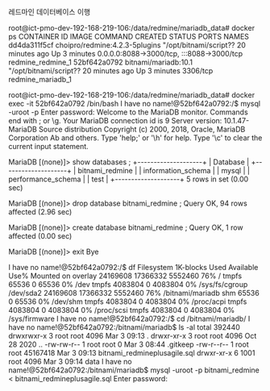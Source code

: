 
레드마인 데이터베이스 이행

root@ict-pmo-dev-192-168-219-106:/data/redmine/mariadb_data# docker ps
CONTAINER ID   IMAGE                            COMMAND                  CREATED          STATUS         PORTS                                       NAMES
dd4da311f5cf   choipro/redmine:4.2.3-5plugins   "/opt/bitnami/script??   20 minutes ago   Up 3 minutes   0.0.0.0:8088->3000/tcp, :::8088->3000/tcp   redmine_redmine_1
52bf642a0792   bitnami/mariadb:10.1             "/opt/bitnami/script??   20 minutes ago   Up 3 minutes   3306/tcp                                    redmine_mariadb_1

root@ict-pmo-dev-192-168-219-106:/data/redmine/mariadb_data# docker exec -it 52bf642a0792 /bin/bash
I have no name!@52bf642a0792:/$ mysql -uroot -p
Enter password: 
Welcome to the MariaDB monitor.  Commands end with ; or \g.
Your MariaDB connection id is 9
Server version: 10.1.47-MariaDB Source distribution
Copyright (c) 2000, 2018, Oracle, MariaDB Corporation Ab and others.
Type 'help;' or '\h' for help. Type '\c' to clear the current input statement.

MariaDB [(none)]> show databases ;
+--------------------+
| Database           |
+--------------------+
| bitnami_redmine    |
| information_schema |
| mysql              |
| performance_schema |
| test               |
+--------------------+
5 rows in set (0.00 sec)

MariaDB [(none)]> drop database bitnami_redmine ;
Query OK, 94 rows affected (2.96 sec)

MariaDB [(none)]> create database bitnami_redmine ;
Query OK, 1 row affected (0.00 sec)

MariaDB [(none)]> exit
Bye


I have no name!@52bf642a0792:/$ df 
Filesystem     1K-blocks     Used Available Use% Mounted on
overlay         24169608 17366332   5552460  76% /
tmpfs              65536        0     65536   0% /dev
tmpfs            4083804        0   4083804   0% /sys/fs/cgroup
/dev/sda2       24169608 17366332   5552460  76% /bitnami/mariadb
shm                65536        0     65536   0% /dev/shm
tmpfs            4083804        0   4083804   0% /proc/acpi
tmpfs            4083804        0   4083804   0% /proc/scsi
tmpfs            4083804        0   4083804   0% /sys/firmware
I have no name!@52bf642a0792:/$ cd /bitnami/mariadb/
I have no name!@52bf642a0792:/bitnami/mariadb$ ls -al
total 392440
drwxrwxr-x 3 root root      4096 Mar  3 09:13 .
drwxr-xr-x 3 root root      4096 Oct 28  2020 ..
-rw-rw-r-- 1 root root         0 Mar  3 08:44 .gitkeep
-rw-r--r-- 1 root root  45167418 Mar  3 09:13 bitnami_redmineplusagile.sql
drwxr-xr-x 6 1001 root      4096 Mar  3 09:14 data
I have no name!@52bf642a0792:/bitnami/mariadb$ mysql -uroot -p bitnami_redmine < bitnami_redmineplusagile.sql 
Enter password: 
